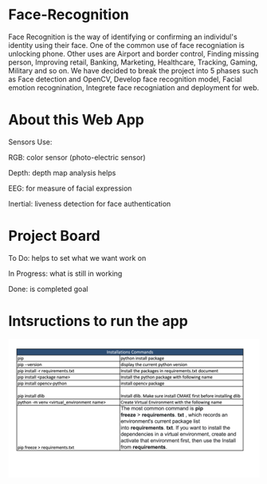# Face-Recognition
Face Recognition is the way of identifying or confirming an individul's identity using their face. One of the common use of face recogniation is unlocking phone. Other uses are Airport and border control, Finding missing person, Improving retail, Banking, Marketing, Healthcare, Tracking, Gaming, Military and so on. We have decided to break the project into 5 phases such as Face detection and OpenCV, Develop face recognition model, Facial emotion recognination, Integrete face recogniation and deployment for web.   


# About this Web App
Sensors Use:

RGB: color sensor (photo-electric sensor)

Depth: depth map analysis helps 

EEG: for measure of facial expression

Inertial: liveness detection for face authentication


# Project Board

To Do: helps to set what we want work on

In Progress: what is still in working

Done: is completed goal



# Intsructions to run the app
![](Instructions_commands.png)
